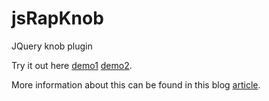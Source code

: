 # jsRapKnob
JQuery knob plugin

Try it out here <a href="https://thibor.github.io/jsRapKnob/">demo1</a> <a href="https://thibor.github.io/RapPiano/">demo2</a>.

More information about this can be found in this blog <a href="https://www.jqueryscript.net/other/knob-control-jsrapknob.html">article</a>.

